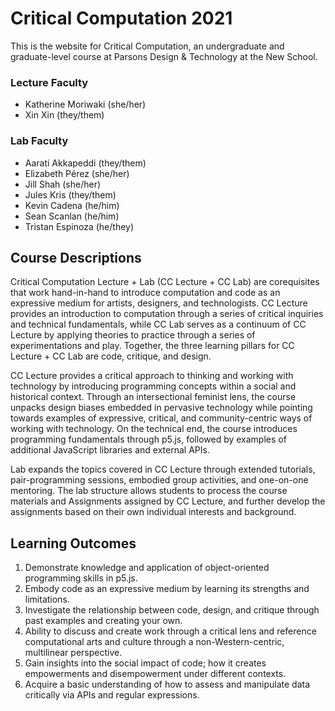 # Critical Computation 2021

This is the website for Critical Computation, an undergraduate and graduate-level course at Parsons Design & Technology at the New School.

### Lecture Faculty

- Katherine Moriwaki (she/her)
- Xin Xin (they/them)

### Lab Faculty

- Aarati Akkapeddi (they/them)
- Elizabeth Pérez (she/her)
- Jill Shah (she/her)
- Jules Kris (they/them)
- Kevin Cadena (he/him)
- Sean Scanlan (he/him)
- Tristan Espinoza (he/they)

## Course Descriptions

Critical Computation Lecture + Lab (CC Lecture + CC Lab) are corequisites that work hand-in-hand to introduce computation and code as an expressive medium for artists, designers, and technologists. CC Lecture provides an introduction to computation through a series of critical inquiries and technical fundamentals, while CC Lab serves as a continuum of CC Lecture by applying theories to practice through a series of experimentations and play. Together, the three learning pillars for CC Lecture + CC Lab are code, critique, and design.

CC Lecture provides a critical approach to thinking and working with technology by introducing programming concepts within a social and historical context. Through an intersectional feminist lens, the course unpacks design biases embedded in pervasive technology while pointing towards examples of expressive, critical, and community-centric ways of working with technology. On the technical end, the course introduces programming fundamentals through p5.js, followed by examples of additional JavaScript libraries and external APIs.

Lab expands the topics covered in CC Lecture through extended tutorials, pair-programming sessions, embodied group activities, and one-on-one mentoring. The lab structure allows students to process the course materials and Assignments assigned by CC Lecture, and further develop the assignments based on their own individual interests and background.

## Learning Outcomes

1. Demonstrate knowledge and application of object-oriented programming skills in p5.js.
1. Embody code as an expressive medium by learning its strengths and limitations.
1. Investigate the relationship between code, design, and critique through past examples and creating your own.
1. Ability to discuss and create work through a critical lens and reference computational arts and culture through a non-Western-centric, multilinear perspective.
1. Gain insights into the social impact of code; how it creates empowerments and disempowerment under different contexts.
1. Acquire a basic understanding of how to assess and manipulate data critically via APIs and regular expressions.
